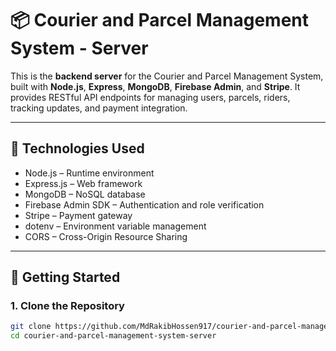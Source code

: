 # 📦 Courier and Parcel Management System - Server

This is the **backend server** for the Courier and Parcel Management System, built with **Node.js**, **Express**, **MongoDB**, **Firebase Admin**, and **Stripe**. It provides RESTful API endpoints for managing users, parcels, riders, tracking updates, and payment integration.

---

## 🔧 Technologies Used

- Node.js – Runtime environment
- Express.js – Web framework
- MongoDB – NoSQL database
- Firebase Admin SDK – Authentication and role verification
- Stripe – Payment gateway
- dotenv – Environment variable management
- CORS – Cross-Origin Resource Sharing

---

## 🚀 Getting Started

### 1. Clone the Repository

```bash
git clone https://github.com/MdRakibHossen917/courier-and-parcel-management-system-server.git
cd courier-and-parcel-management-system-server
